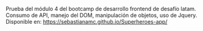 Prueba del módulo 4 del bootcamp de desarrollo frontend de desafío latam.
Consumo de API, manejo del DOM, manipulación de objetos, uso de Jquery.
Disponible en: https://sebastianamc.github.io/Superheroes-app/
